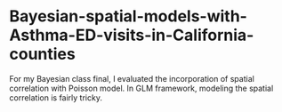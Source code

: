 # Bayesian-spatial-models-with-Asthma-ED-visits-in-California-counties
For my Bayesian class final, I evaluated the incorporation of spatial correlation with Poisson model. In GLM framework, modeling the spatial correlation is fairly tricky.

